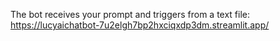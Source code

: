 The bot receives your prompt and triggers from a text file:
https://lucyaichatbot-7u2elgh7bp2hxciqxdp3dm.streamlit.app/
